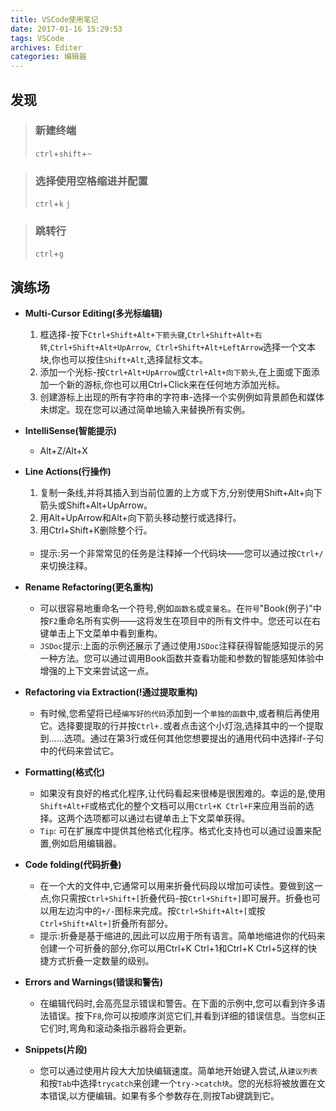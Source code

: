 ```yaml
---
title: VSCode使用笔记
date: 2017-01-16 15:29:53
tags: VSCode
archives: Editer
categories: 编辑器
---
```

## **发现**
> ### 新建终端
> `ctrl`+`shift`+`~`

> ### 选择使用空格缩进并配置
> `ctrl`+`k` `j`

> ### 跳转行
> `ctrl`+`g`

  

## **演练场**<br/>
+ **Multi-Cursor Editing(多光标编辑)**<br/>
  1. 框选择-按下`Ctrl+Shift+Alt+下箭头键`,`Ctrl+Shift+Alt+右转`,`Ctrl+Shift+Alt+UpArrow`,` Ctrl+Shift+Alt+LeftArrow`选择一个文本块,你也可以按住`Shift+Alt`,选择鼠标文本。
  2. 添加一个光标-按`Ctrl+Alt+UpArrow`或`Ctrl+Alt+向下箭头`,在上面或下面添加一个新的游标,你也可以用Ctrl+Click来在任何地方添加光标。
  3. 创建游标上出现的所有字符串的字符串-选择一个实例例如背景颜色和媒体未绑定。现在您可以通过简单地输入来替换所有实例。<br/>

+ **IntelliSense(智能提示)**<br/>
  + Alt+Z/Alt+X

+ **Line Actions(行操作)**
  1. 复制一条线,并将其插入到当前位置的上方或下方,分别使用Shift+Alt+向下箭头或Shift+Alt+UpArrow。
  2. 用Alt+UpArrow和Alt+向下箭头移动整行或选择行。
  3. 用Ctrl+Shift+K删除整个行。<br/><br/>
  + 提示:另一个非常常见的任务是注释掉一个代码块——您可以通过按`Ctrl+/`来切换注释。
+ **Rename Refactoring(更名重构)**<br/>
  + 可以很容易地重命名一个符号,例如`函数名`或`变量名`。在`符号`"Book(例子)"中按`F2`重命名所有实例——这将发生在项目中的所有文件中。您还可以在右键单击上下文菜单中看到重构。
  + `JSDoc`提示:上面的示例还展示了通过使用`JSDoc`注释获得智能感知提示的另一种方法。您可以通过调用Book函数并查看功能和参数的智能感知体验中增强的上下文来尝试这一点。

+ **Refactoring via Extraction(!通过提取重构)**
  + 有时候,您希望将已经`编写好的代码`添加到一个`单独的函数`中,或者稍后再使用它。选择要提取的行并按`Ctrl+.`或者点击这个小灯泡,选择其中的一个提取到……选项。通过在第3行或任何其他您想要提出的通用代码中选择if-子句中的代码来尝试它。

+ **Formatting(格式化)**
  + 如果没有良好的格式化程序,让代码看起来很棒是很困难的。幸运的是,使用`Shift+Alt+F`或格式化的整个文档可以用`Ctrl+K Ctrl+F`来应用当前的选择。这两个选项都可以通过右键单击上下文菜单获得。
  + `Tip`: 可在扩展库中提供其他格式化程序。格式化支持也可以通过设置来配置,例如启用编辑器。

+ **Code folding(代码折叠)**
  + 在一个大的文件中,它通常可以用来折叠代码段以增加可读性。要做到这一点,你只需按`Ctrl+Shift+[`折叠代码-按`Ctrl+Shift+]`即可展开。折叠也可以用左边沟中的`+/-`图标来完成。按`Ctrl+Shift+Alt+[`或按`Ctrl+Shift+Alt+]`折叠所有部分。
  + 提示:折叠是基于缩进的,因此可以应用于所有语言。简单地缩进你的代码来创建一个可折叠的部分,你可以用Ctrl+K Ctrl+1和Ctrl+K Ctrl+5这样的快捷方式折叠一定数量的级别。

+ **Errors and Warnings(错误和警告)**
  + 在编辑代码时,会高亮显示错误和警告。在下面的示例中,您可以看到许多语法错误。按下`F8`,你可以按顺序浏览它们,并看到详细的错误信息。当您纠正它们时,弯角和滚动条指示器将会更新。

+ **Snippets(片段)**
  + 您可以通过使用片段大大加快编辑速度。简单地开始键入尝试,从`建议列表`和按`Tab`中选择`trycatch`来创建一个`try->catch块`。您的光标将被放置在文本错误,以方便编辑。如果有多个参数存在,则按Tab键跳到它。